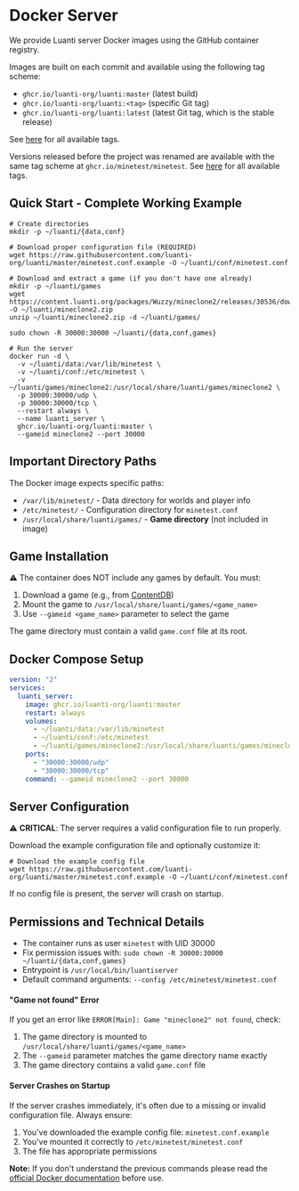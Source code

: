 # Docker Server

We provide Luanti server Docker images using the GitHub container registry.

Images are built on each commit and available using the following tag scheme:

* `ghcr.io/luanti-org/luanti:master` (latest build)
* `ghcr.io/luanti-org/luanti:<tag>` (specific Git tag)
* `ghcr.io/luanti-org/luanti:latest` (latest Git tag, which is the stable release)

See [here](https://github.com/luanti-org/luanti/pkgs/container/luanti) for all available tags.

Versions released before the project was renamed are available with the same tag scheme at `ghcr.io/minetest/minetest`.
See [here](https://github.com/orgs/minetest/packages/container/package/minetest) for all available tags.

## Quick Start - Complete Working Example

```shell
# Create directories
mkdir -p ~/luanti/{data,conf}

# Download proper configuration file (REQUIRED)
wget https://raw.githubusercontent.com/luanti-org/luanti/master/minetest.conf.example -O ~/luanti/conf/minetest.conf

# Download and extract a game (if you don't have one already)
mkdir -p ~/luanti/games
wget https://content.luanti.org/packages/Wuzzy/mineclone2/releases/30536/download/ -O ~/luanti/mineclone2.zip
unzip ~/luanti/mineclone2.zip -d ~/luanti/games/

sudo chown -R 30000:30000 ~/luanti/{data,conf,games}

# Run the server
docker run -d \
  -v ~/luanti/data:/var/lib/minetest \
  -v ~/luanti/conf:/etc/minetest \
  -v ~/luanti/games/mineclone2:/usr/local/share/luanti/games/mineclone2 \
  -p 30000:30000/udp \
  -p 30000:30000/tcp \
  --restart always \
  --name luanti_server \
  ghcr.io/luanti-org/luanti:master \
  --gameid mineclone2 --port 30000
```

## Important Directory Paths

The Docker image expects specific paths:

- `/var/lib/minetest/` - Data directory for worlds and player info
- `/etc/minetest/` - Configuration directory for `minetest.conf`
- `/usr/local/share/luanti/games/` - **Game directory** (not included in image)

## Game Installation

⚠️ The container does NOT include any games by default. You must:

1. Download a game (e.g., from [ContentDB](https://content.luanti.org/))
2. Mount the game to `/usr/local/share/luanti/games/<game_name>`
3. Use `--gameid <game_name>` parameter to select the game

The game directory must contain a valid `game.conf` file at its root.

## Docker Compose Setup

```yaml
version: "2"
services:
  luanti_server:
    image: ghcr.io/luanti-org/luanti:master
    restart: always
    volumes:
      - ~/luanti/data:/var/lib/minetest
      - ~/luanti/conf:/etc/minetest
      - ~/luanti/games/mineclone2:/usr/local/share/luanti/games/mineclone2
    ports:
      - "30000:30000/udp"
      - "30000:30000/tcp"
    command: --gameid mineclone2 --port 30000
```

## Server Configuration

⚠️ **CRITICAL**: The server requires a valid configuration file to run properly.

Download the example configuration file and optionally customize it:

```shell
# Download the example config file
wget https://raw.githubusercontent.com/luanti-org/luanti/master/minetest.conf.example -O ~/luanti/conf/minetest.conf
```

If no config file is present, the server will crash on startup.

## Permissions and Technical Details

- The container runs as user `minetest` with UID 30000
- Fix permission issues with: `sudo chown -R 30000:30000 ~/luanti/{data,conf,games}`
- Entrypoint is `/usr/local/bin/luantiserver`
- Default command arguments: `--config /etc/minetest/minetest.conf`

#### "Game not found" Error

If you get an error like `ERROR[Main]: Game "mineclone2" not found`, check:

1. The game directory is mounted to `/usr/local/share/luanti/games/<game_name>`
2. The `--gameid` parameter matches the game directory name exactly
3. The game directory contains a valid `game.conf` file

#### Server Crashes on Startup

If the server crashes immediately, it's often due to a missing or invalid configuration file. Always ensure:

1. You've downloaded the example config file: `minetest.conf.example`
2. You've mounted it correctly to `/etc/minetest/minetest.conf`
3. The file has appropriate permissions

**Note:** If you don't understand the previous commands please read the [official Docker documentation](https://docs.docker.com) before use.
